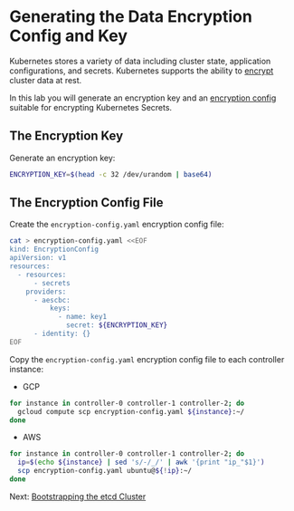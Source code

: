 # Generating the Data Encryption Config and Key

Kubernetes stores a variety of data including cluster state, application configurations, and secrets. Kubernetes supports the ability to [encrypt](https://kubernetes.io/docs/tasks/administer-cluster/encrypt-data) cluster data at rest.

In this lab you will generate an encryption key and an [encryption config](https://kubernetes.io/docs/tasks/administer-cluster/encrypt-data/#understanding-the-encryption-at-rest-configuration) suitable for encrypting Kubernetes Secrets.

## The Encryption Key

Generate an encryption key:

```bash
ENCRYPTION_KEY=$(head -c 32 /dev/urandom | base64)
```

## The Encryption Config File

Create the `encryption-config.yaml` encryption config file:

```bash
cat > encryption-config.yaml <<EOF
kind: EncryptionConfig
apiVersion: v1
resources:
  - resources:
      - secrets
    providers:
      - aescbc:
          keys:
            - name: key1
              secret: ${ENCRYPTION_KEY}
      - identity: {}
EOF
```

Copy the `encryption-config.yaml` encryption config file to each controller instance:

- GCP

```bash
for instance in controller-0 controller-1 controller-2; do
  gcloud compute scp encryption-config.yaml ${instance}:~/
done
```

- AWS

```bash
for instance in controller-0 controller-1 controller-2; do
  ip=$(echo ${instance} | sed 's/-/_/' | awk '{print "ip_"$1}')
  scp encryption-config.yaml ubuntu@${!ip}:~/
done
```

Next: [Bootstrapping the etcd Cluster](07-bootstrapping-etcd.md)
